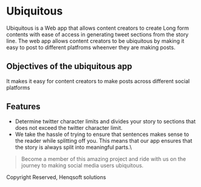 # Ubiquitous

Ubiquitous is a Web app that allows content creators to create Long form contents with ease of access in generating tweet sections from the story line. The web app allows content creators to be ubiquitous by making it easy to post to different platfroms wheenver they are making posts.

## Objectives of the ubiquitous app

It makes it easy for content creators to make posts across different social platforms

## Features

- Determine twitter character limits and divides your story to sections that does not exceed the twitter character limit.
- We take the hassle of trying to ensure that sentences makes sense to the reader while splitting off you. This means that our app ensures that the story is always split into meaningful parts.\

> Become a member of this amazing project and ride with us on the journey to making social media users ubiquitous.

Copyright Reserved, Henqsoft solutions
